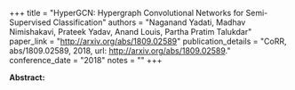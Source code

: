 +++
title = "HyperGCN: Hypergraph Convolutional Networks for Semi-Supervised Classification"
authors = "Naganand Yadati, Madhav Nimishakavi, Prateek Yadav, Anand Louis, Partha Pratim Talukdar"
paper_link = "http://arxiv.org/abs/1809.02589"
publication_details = "CoRR, abs/1809.02589, 2018, url: <a href='http://arxiv.org/abs/1809.02589' target='_blank'>http://arxiv.org/abs/1809.02589</a>."
conference_date = "2018"
notes = ""
+++

<b>Abstract:</b>
